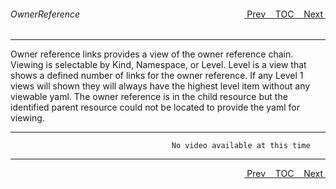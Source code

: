 <topicKey ownerref/>
<topicBack id="topicNext" link="toc"/>
<topicNext id="topicBack" link="xreference"/>

<a style="float: right;" href="javascript:docNextTopic()">&nbsp;&nbsp;Next&nbsp;<i class="fas fa-lg fa-arrow-right"></i></a>
<a style="float: right;" href="javascript:docNextTopic('toc')">&nbsp;&nbsp;TOC&nbsp;&nbsp;</a>
<a style="float: right;" href="javascript:docPrevTopic()"><i class="fas fa-lg fa-arrow-left"></i>&nbsp;Prev&nbsp;&nbsp;</a>

###### OwnerReference
---

Owner reference links provides a view of the owner reference chain.  Viewing is selectable by Kind, Namespace, or Level.  Level is a view that shows a defined number of links for the owner reference.  If any Level 1 views will shown they will always have the highest level item without any viewable yaml.  The owner reference is in the child resource but the identified parent resource could not be located to provide the yaml for viewing.

---
```
                                    No video available at this time
```
---

<a style="float: right;" href="javascript:docNextTopic()">&nbsp;&nbsp;Next&nbsp;<i class="fas fa-lg fa-arrow-right"></i></a>
<a style="float: right;" href="javascript:docNextTopic('toc')">&nbsp;&nbsp;TOC&nbsp;&nbsp;</a>
<a style="float: right;" href="javascript:docPrevTopic()"><i class="fas fa-lg fa-arrow-left"></i>&nbsp;Prev&nbsp;&nbsp;</a>
